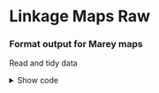 Linkage Maps Raw
================

### Format output for Marey maps

Read and tidy data
<details>
<summary>
Show code
</summary>
<p>

    ## # A tibble: 24 × 3
    ##    lgchr length markers
    ##    <dbl>  <dbl>   <int>
    ##  1     1   174.     925
    ##  2     2   162.     754
    ##  3     3   115.     996
    ##  4     4   177.     936
    ##  5     5   144.     859
    ##  6     6   151.     876
    ##  7     7   169.     835
    ##  8     8   153.     799
    ##  9     9   166.    1023
    ## 10    10   151.     984
    ## # … with 14 more rows

![](lepwrap_files/figure-gfm/read-1.png)<!-- -->

![](lepwrap_files/figure-gfm/GA-1.png)<!-- -->
